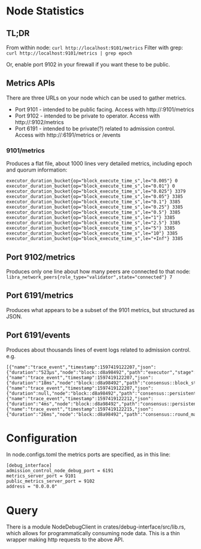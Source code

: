 # Node Statistics

## TL;DR

From within node: `curl http://localhost:9101/metrics`
Filter with grep: `curl http://localhost:9101/metrics | grep epoch`

Or, enable port 9102 in your firewall if you want these to be public.


## Metrics APIs
There are three URLs on your node which can be used to gather metrics.

- Port 9101 - intended to be public facing. Access with http://<your-ip>:9101/metrics
- Port 9102 - intended to be private to operator. Access with http://<your-ip>:9102/metrics
- Port 6191 - intended to be private(?) related to admission control. Access with http://<your-ip>:6191/metrics or /events

### 9101/metrics

Produces a flat file, about 1000 lines very detailed metrics, including epoch and quorum information:

```
executor_duration_bucket{op="block_execute_time_s",le="0.005"} 0
executor_duration_bucket{op="block_execute_time_s",le="0.01"} 0
executor_duration_bucket{op="block_execute_time_s",le="0.025"} 3379
executor_duration_bucket{op="block_execute_time_s",le="0.05"} 3385
executor_duration_bucket{op="block_execute_time_s",le="0.1"} 3385
executor_duration_bucket{op="block_execute_time_s",le="0.25"} 3385
executor_duration_bucket{op="block_execute_time_s",le="0.5"} 3385
executor_duration_bucket{op="block_execute_time_s",le="1"} 3385
executor_duration_bucket{op="block_execute_time_s",le="2.5"} 3385
executor_duration_bucket{op="block_execute_time_s",le="5"} 3385
executor_duration_bucket{op="block_execute_time_s",le="10"} 3385
executor_duration_bucket{op="block_execute_time_s",le="+Inf"} 3385

```

## Port 9102/metrics
Produces only one line about how many peers are connected to that node:
`libra_network_peers{role_type="validator",state="connected"} 7`

## Port 6191/metrics
Produces what appears to be a  subset of the 9101 metrics, but structured as JSON.

## Port 6191/events
Produces about thousands lines of event logs related to admission control. e.g.
```
[{"name":"trace_event","timestamp":1597419122207,"json":{"duration":"523µs","node":"block::d8a98492","path":"executor","stage":"executor::process_vm_outputs::done"}},{"name":"trace_event","timestamp":1597419122207,"json":{"duration":"18ms","node":"block::d8a98492","path":"consensus::block_storage::block_store","stage":"block_store::execute_block::done"}},{"name":"trace_event","timestamp":1597419122207,"json":{"duration":null,"node":"block::d8a98492","path":"consensus::persistent_liveness_storage","stage":"consensusdb::save_tree"}},{"name":"trace_event","timestamp":1597419122212,"json":{"duration":"4ms","node":"block::d8a98492","path":"consensus::persistent_liveness_storage","stage":"consensusdb::save_tree::done"}},{"name":"trace_event","timestamp":1597419122215,"json":{"duration":"26ms","node":"block::d8a98492","path":"consensus::round_manager","stage":"round_manager::execute_and_vote::done"}},
```


# Configuration
In node.configs.toml the metrics ports are specified, as in this line:
```
[debug_interface]
admission_control_node_debug_port = 6191
metrics_server_port = 9101
public_metrics_server_port = 9102
address = "0.0.0.0"
```

# Query

There is a module NodeDebugClient in crates/debug-interface/src/lib.rs, which allows for programmatically consuming node data. This is a thin wrapper making http requests to the above API.